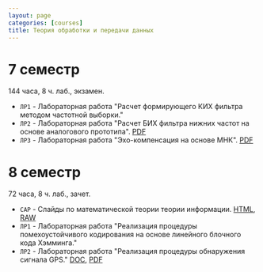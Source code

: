 ```yaml
---
layout: page
categories: [courses]
title: Теория обработки и передачи данных
---
```


# 7 семестр 
144 часа, 8 ч. лаб., экзамен.
 * `ЛР1` - Лабораторная работа "Расчет формирующего КИХ фильтра методом частотной выборки."
 * `ЛР2` - Лабораторная работа "Расчет БИХ фильтра нижних частот на основе аналогового прототипа". [PDF](https://github.com/estel1/it6/blob/master/course_materials_umk/LAB_IIR/dsp_lab2.pdf)
 * `ЛР3` - Лабораторная работа "Эхо-компенсация на основе МНК". [PDF](https://rf-lab.github.io/_courses_content/lab3_ls)

# 8 семестр 
72 часа, 8 ч. лаб., зачет.
 * `CAP` - Слайды по математической теории теории информации. [HTML](http://htmlpreview.github.io/?https://github.com/estel1/it6/blob/master/course_materials_umk/topd_slides.html), [RAW](https://github.com/estel1/it6/blob/master/course_materials_umk/topd_slides.html)
 * `ЛР1` - Лабораторная работа "Реализация процедуры помехоустойчивого кодирования на основе линейного блочного кода Хэмминга."
 * `ЛР2` - Лабораторная работа "Реализация процедуры обнаружения сигнала GPS." [DOC](https://github.com/estel1/it6/blob/master/course_materials_umk/lab1_topd.docx?raw=true), [PDF](https://github.com/estel1/it6/blob/master/course_materials_umk/lab1_topd.pdf)

